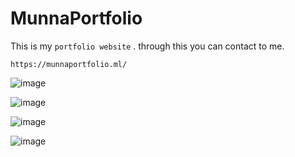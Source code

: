 # MunnaPortfolio
This is my `portfolio website` . through this you can contact to me.

`https://munnaportfolio.ml/`

![image](https://user-images.githubusercontent.com/96313339/169201953-fff8bd8c-a9b4-4d44-b122-827b7fccf0c3.png)


![image](https://user-images.githubusercontent.com/96313339/169201915-ad1aca8b-6ac5-4234-a770-e027a88f5c24.png)


![image](https://user-images.githubusercontent.com/96313339/169202019-2635741b-0f20-444d-8831-c080902a4245.png)


![image](https://user-images.githubusercontent.com/96313339/169202163-14e07362-a159-4a80-998a-7a69f312e6a0.png)


